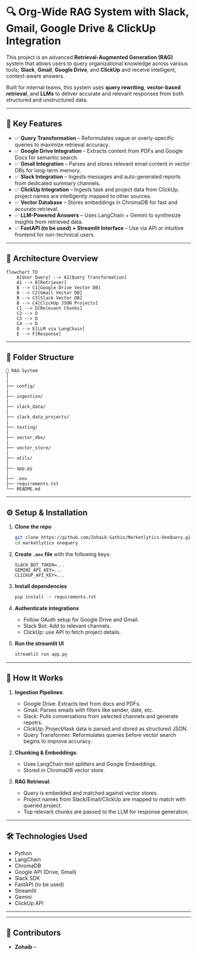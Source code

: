 # 🔍 Org-Wide RAG System with Slack, Gmail, Google Drive & ClickUp Integration

This project is an advanced **Retrieval-Augmented Generation (RAG)** system that allows users to query organizational knowledge across various tools; **Slack**, **Gmail**, **Google Drive**, and **ClickUp** and receive intelligent, context-aware answers.

Built for internal teams, this system uses **query rewriting**, **vector-based retrieval**, and **LLMs** to deliver accurate and relevant responses from both structured and unstructured data.

---

## 🚀 Key Features

- ✅ **Query Transformation** – Reformulates vague or overly-specific queries to maximize retrieval accuracy.
- ✅ **Google Drive Integration** – Extracts content from PDFs and Google Docs for semantic search.
- ✅ **Gmail Integration** – Parses and stores relevant email content in vector DBs for long-term memory.
- ✅ **Slack Integration** – Ingests messages and auto-generated reports from dedicated summary channels.
- ✅ **ClickUp Integration** – Ingests task and project data from ClickUp; project names are intelligently mapped to other sources.
- ✅ **Vector Database** – Stores embeddings in ChromaDB for fast and accurate retrieval.
- ✅ **LLM-Powered Answers** – Uses LangChain + Gemini to synthesize insights from retrieved data.
- ✅ **FastAPI (to be used) + Streamlit Interface** – Use via API or intuitive frontend for non-technical users.

---

## 🧠 Architecture Overview

```mermaid
flowchart TD
    A[User Query] --> A1[Query Transformation]
    A1 --> B[Retriever]
    B --> C1[Google Drive Vector DB]
    B --> C2[Gmail Vector DB]
    B --> C3[Slack Vector DB]
    B --> C4[ClickUp JSON Projects]
    C1 --> D[Relevant Chunks]
    C2 --> D
    C3 --> D
    C4 --> D
    D --> E[LLM via LangChain]
    E --> F[Response]
```


---

## 📂 Folder Structure

```
📁 RAG-System
│
|
├── config/
|
├── ingestion/
|
├── slack_data/
|
├── slack_data_projects/
|
├── testing/
|
├── vector_dbs/
|
├── vector_store/
|
├── utils/
│
├── app.py
│
├── .env
├── requirements.txt
└── README.md
```

---

## ⚙️ Setup & Installation

1. **Clone the repo**
   ```bash
   git clone https://github.com/Zohaib-Sathio/Marketlytics-OneQuery.git
   cd marketlytics onequery
   ```

2. **Create `.env` file** with the following keys:
   ```
   SLACK_BOT_TOKEN=...
   GEMINI_API_KEY=...
   CLICKUP_API_KEY=...
   ```

3. **Install dependencies**
   ```bash
   pip install -r requirements.txt
   ```

4. **Authenticate integrations**
   - Follow OAuth setup for Google Drive and Gmail.
   - Slack Bot: Add to relevant channels.
   - ClickUp: use API to fetch project details.


5. **Run the streamlit UI**
   ```bash
   streamlit run app.py
   ```

---

## 🧪 How It Works

1. **Ingestion Pipelines**:
   - Google Drive: Extracts text from docs and PDFs.
   - Gmail: Parses emails with filters like sender, date, etc.
   - Slack: Pulls conversations from selected channels and generate repotrs.
   - ClickUp: Project/task data is parsed and stored as structured JSON.
   - Query Transformer: Reformulates queries before vector search begins to improve accuracy.

2. **Chunking & Embeddings**:
   - Uses LangChain text splitters and Google Embeddings.
   - Stored in ChromaDB vector store.

3. **RAG Retrieval**:
   - Query is embedded and matched against vector stores.
   - Project names from Slack/Email/ClickUp are mapped to match with queried project.
   - Top relevant chunks are passed to the LLM for response generation.

---

## 🛠️ Technologies Used

- Python
- LangChain
- ChromaDB
- Google API (Drive, Gmail)
- Slack SDK
- FastAPI (to be used)
- Streamlit 
- Gemini
- ClickUp API

---

---

## 🙌 Contributors

- **Zohaib** –

